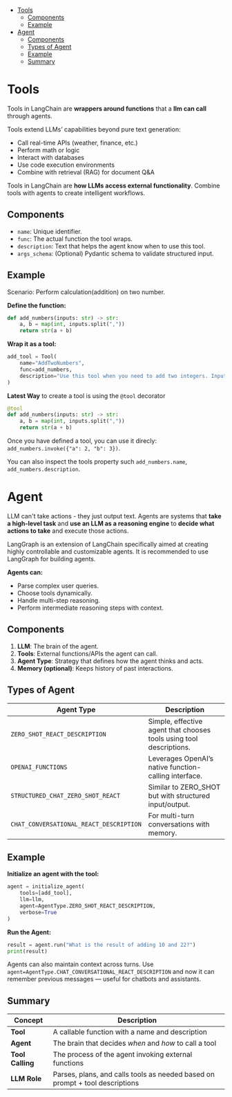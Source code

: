 - [Tools](#tools)
  - [Components](#components)
  - [Example](#example)
- [Agent](#agent)
  - [Components](#components-1)
  - [Types of Agent](#types-of-agent)
  - [Example](#example-1)
  - [Summary](#summary)

# Tools

Tools in LangChain are **wrappers around functions** that a **llm can call** through agents.

Tools extend LLMs’ capabilities beyond pure text generation:

- Call real-time APIs (weather, finance, etc.)
- Perform math or logic
- Interact with databases
- Use code execution environments
- Combine with retrieval (RAG) for document Q&A

Tools in LangChain are **how LLMs access external functionality**. Combine tools with agents to create intelligent workflows.

## Components

- `name`: Unique identifier.
- `func`: The actual function the tool wraps.
- `description`: Text that helps the agent know when to use this tool.
- `args_schema`: (Optional) Pydantic schema to validate structured input.

## Example

Scenario: Perform calculation(addition) on two number.

**Define the function:**

```py
def add_numbers(inputs: str) -> str:
    a, b = map(int, inputs.split(","))
    return str(a + b)
```

**Wrap it as a tool:**

```py
add_tool = Tool(
    name="AddTwoNumbers",
    func=add_numbers,
    description="Use this tool when you need to add two integers. Input format: '3,5'"
)
```

**Latest Way** to create a tool is using the `@tool` decorator

```py
@tool
def add_numbers(inputs: str) -> str:
    a, b = map(int, inputs.split(","))
    return str(a + b)
```

Once you have defined a tool, you can use it direcly: `add_numbers.invoke({"a": 2, "b": 3})`.

You can also inspect the tools property such `add_numbers.name`, `add_numbers.description`.

# Agent

LLM can't take actions - they just output text. Agents are systems that **take a high-level task** and **use an LLM as a reasoning engine** to **decide what actions to take** and execute those actions.

LangGraph is an extension of LangChain specifically aimed at creating highly controllable and customizable agents. It is recommended to use LangGraph for building agents.

**Agents can:**

- Parse complex user queries.
- Choose tools dynamically.
- Handle multi-step reasoning.
- Perform intermediate reasoning steps with context.

## Components

1. **LLM**: The brain of the agent.
2. **Tools**: External functions/APIs the agent can call.
3. **Agent Type**: Strategy that defines how the agent thinks and acts.
4. **Memory (optional)**: Keeps history of past interactions.

## Types of Agent

| Agent Type                              | Description                                                         |
| --------------------------------------- | ------------------------------------------------------------------- |
| `ZERO_SHOT_REACT_DESCRIPTION`           | Simple, effective agent that chooses tools using tool descriptions. |
| `OPENAI_FUNCTIONS`                      | Leverages OpenAI’s native function-calling interface.               |
| `STRUCTURED_CHAT_ZERO_SHOT_REACT`       | Similar to ZERO_SHOT but with structured input/output.              |
| `CHAT_CONVERSATIONAL_REACT_DESCRIPTION` | For multi-turn conversations with memory.                           |

## Example

**Initialize an agent with the tool:**

```py
agent = initialize_agent(
    tools=[add_tool],
    llm=llm,
    agent=AgentType.ZERO_SHOT_REACT_DESCRIPTION,
    verbose=True
)
```

**Run the Agent:**

```py
result = agent.run("What is the result of adding 10 and 22?")
print(result)
```

Agents can also maintain context across turns. Use `agent=AgentType.CHAT_CONVERSATIONAL_REACT_DESCRIPTION` and now it can remember previous messages — useful for chatbots and assistants.

## Summary

| Concept          | Description                                                                  |
| ---------------- | ---------------------------------------------------------------------------- |
| **Tool**         | A callable function with a name and description                              |
| **Agent**        | The brain that decides _when_ and _how_ to call a tool                       |
| **Tool Calling** | The process of the agent invoking external functions                         |
| **LLM Role**     | Parses, plans, and calls tools as needed based on prompt + tool descriptions |
